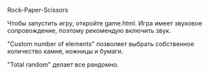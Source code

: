Rock-Paper-Scissors

Чтобы запустить игру, откройте game.html. Игра имеет звуковое сопровождение, поэтому рекомендую включить звук.

"Custom number of elements" позволяет выбрать собственное количество камня, ножницы и бумаги.

"Total random" делает все рандомно.
